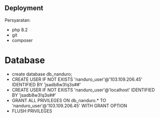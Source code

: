 ## Deployment

Persyaratan:

-   php 8.2
-   git
-   composer

# Database

-   create database db_nanduro;
-   CREATE USER IF NOT EXISTS 'nanduro_user'@'103.109.206.45' IDENTIFIED BY 'jsadb8w3!q3s##'
-   CREATE USER IF NOT EXISTS 'nanduro_user'@'localhost' IDENTIFIED BY 'jsadb8w3!q3s##'
-   GRANT ALL PRIVILEGES ON db_nanduro.\* TO 'nanduro_user'@'103.109.206.45' WITH GRANT OPTION
-   FLUSH PRIVILEGES
